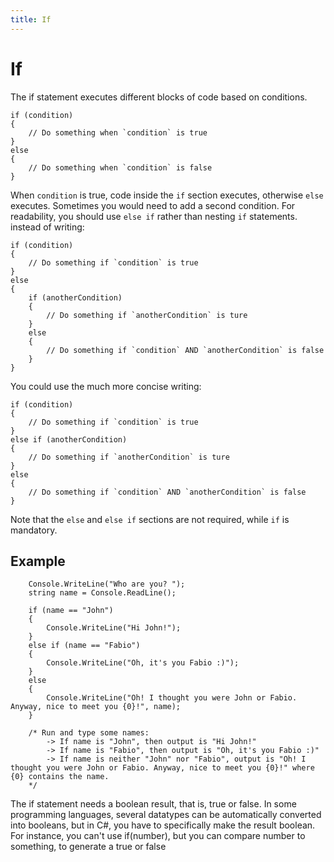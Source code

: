 ```yaml
---
title: If
---
```


# If

The if statement executes different blocks of code based on conditions.

```
if (condition)
{
	// Do something when `condition` is true
}
else
{
	// Do something when `condition` is false
}
```

When `condition` is true, code inside the `if` section executes, otherwise `else` executes. Sometimes you would need to add a second condition. For readability, you should use  `else if` rather than nesting `if` statements.
instead of writing:
```
if (condition)
{
	// Do something if `condition` is true
}
else 
{
	if (anotherCondition)
	{
		// Do something if `anotherCondition` is ture
	}
	else
	{
		// Do something if `condition` AND `anotherCondition` is false
	}
}
```
You could use the much more concise writing: 
```
if (condition)
{
	// Do something if `condition` is true
}
else if (anotherCondition)
{
	// Do something if `anotherCondition` is ture
}
else
{
	// Do something if `condition` AND `anotherCondition` is false
}
```

Note that the `else` and `else if` sections are not required, while `if` is mandatory.


## Example
```
	Console.WriteLine("Who are you? ");
	string name = Console.ReadLine();
	
	if (name == "John")
	{
		Console.WriteLine("Hi John!");
	}
	else if (name == "Fabio")
	{
		Console.WriteLine("Oh, it's you Fabio :)");
	}
	else
	{
		Console.WriteLine("Oh! I thought you were John or Fabio. Anyway, nice to meet you {0}!", name);
	}
	
	/* Run and type some names:
		-> If name is "John", then output is "Hi John!"
		-> If name is "Fabio", then output is "Oh, it's you Fabio :)"
		-> If name is neither "John" nor "Fabio", output is "Oh! I thought you were John or Fabio. Anyway, nice to meet you {0}!" where {0} contains the name.
	*/
```
The if statement needs a boolean result, that is, true or false. In some programming languages, several datatypes can be automatically converted into booleans, but in C#, you have to specifically make the result boolean. For instance, you can't use if(number), but you can compare number to something, to generate a true or false
